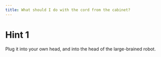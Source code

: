 ```yaml
---
title: What should I do with the cord from the cabinet?
---
```

# Hint 1
Plug it into your own head, and into the head of the large-brained robot.

